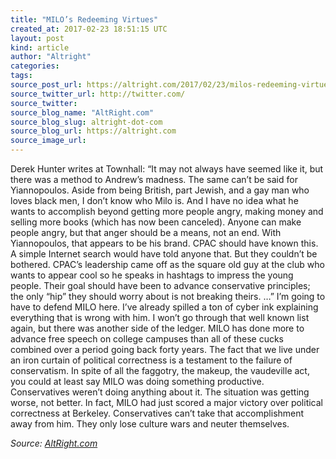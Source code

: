 ```yaml
---
title: "MILO’s Redeeming Virtues"
created_at: 2017-02-23 18:51:15 UTC
layout: post
kind: article
author: "Altright"
categories: 
tags: 
source_post_url: https://altright.com/2017/02/23/milos-redeeming-virtues/
source_twitter_url: http://twitter.com/
source_twitter: 
source_blog_name: "AltRight.com"
source_blog_slug: altright-dot-com
source_blog_url: https://altright.com
source_image_url: 
---
```

Derek Hunter writes at Townhall: &#8220;It may not always have seemed like it, but there was a method to Andrew’s madness. The same can’t be said for Yiannopoulos. Aside from being British, part Jewish, and a gay man who loves black men, I don’t know who Milo is. And I have no idea what he wants to accomplish beyond getting more people angry, making money and selling more books (which has now been canceled). Anyone can make people angry, but that anger should be a means, not an end. With Yiannopoulos, that appears to be his brand. CPAC should have known this. A simple Internet search would have told anyone that. But they couldn’t be bothered. CPAC’s leadership came off as the square old guy at the club who wants to appear cool so he speaks in hashtags to impress the young people. Their goal should have been to advance conservative principles; the only “hip” they should worry about is not breaking theirs. &#8230;&#8221; I&#8217;m going to have to defend MILO here. I&#8217;ve already spilled a ton of cyber ink explaining everything that is wrong with him. I won&#8217;t go through that well known list again, but there was another side of the ledger. MILO has done more to advance free speech on college campuses than all of these cucks combined over a period going back forty years. The fact that we live under an iron curtain of political correctness is a testament to the failure of conservatism. In spite of all the faggotry, the makeup, the vaudeville act, you could at least say MILO was doing something productive. Conservatives weren&#8217;t doing anything about it. The situation was getting worse, not better. In fact, MILO had just scored a major victory over political correctness at Berkeley. Conservatives can&#8217;t take that accomplishment away from him. They only lose culture wars and neuter themselves.<div class="">
    <i>Source: <a href="https://altright.com">AltRight.com</a></i>
</div>
